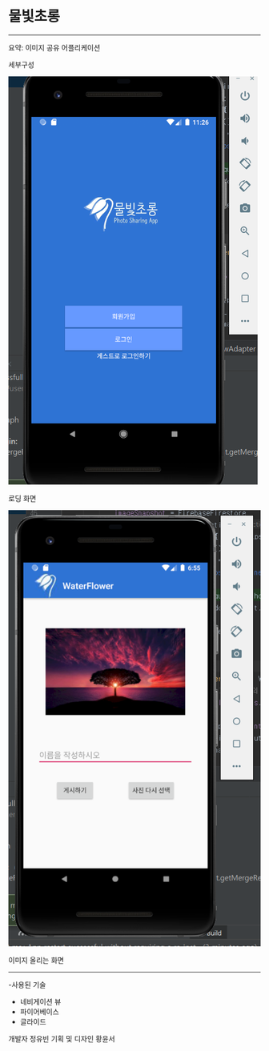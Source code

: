 # 물빛초롱  
---
요약: 이미지 공유 어플리케이션  

세부구성  

![Loading](./image/aa.PNG)

로딩 화면  

![Loading](./image/h.PNG)

이미지 올리는 화면  

---
-사용된 기술  
  - 네비게이션 뷰
  - 파이어베이스
  - 글라이드
 
 개발자 정유빈
 기획 및 디자인 황윤서
